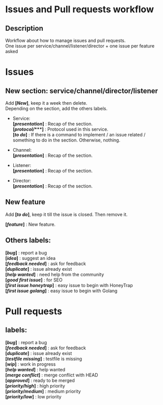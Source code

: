 # Issues and Pull requests workflow 

## Description

Workflow about how to manage issues and pull requests.        
One issue per service/channel/listener/director + one issue per feature asked       

# Issues

## New section: service/channel/director/listener


Add **[*New*]**, keep it a week then delete.         
Depending on the section, add the others labels.

+ Service:          
**[*presentation*]** : Recap of the section.          
**[*protocol/****]** : Protocol used in this service.            
**[*to do*]** : If there is a command to implement / an issue related / something to do in the section. Otherwise, nothing. 

+ Channel:               
**[*presentation*]** : Recap of the section.          

+ Listener:              
**[*presentation*]** : Recap of the section.          

+ Director:               
**[*presentation*]** : Recap of the section.          




## New feature

Add **[*to do*]**, keep it till the issue is closed. Then remove it.         

**[*feature*]** : New feature.          
       

## Others labels:

**[*bug*]** : report a bug             
**[*idea*]** : suggest an idea                
**[*feedback needed*]** : ask for feedback                   
**[*duplicate*]** : issue already exist                   
**[*help wanted*]** : need help from the community                 
**[*good first issue*]** : for SEO               
**[*first issue honeytrap*]** : easy issue to begin with HoneyTrap               
**[*first issue golang*]** : easy issue to begin with Golang                 



# Pull requests

## labels:

**[*bug*]** : report a bug             
**[*feedback needed*]** : ask for feedback                   
**[*duplicate*]** : issue already exist                   
**[*testfile missing*]** : testfile is missing            
**[*wip*]** : work in progress   
**[*help wanted*]** : help wanted                    
**[*merge conflict*]** : merge conflict with HEAD            
**[*approved*]** : ready to be merged            
**[*priority/high*]** : high priority            
**[*priority/medium*]** : medium priority          
**[*priority/low*]** : low priority           


